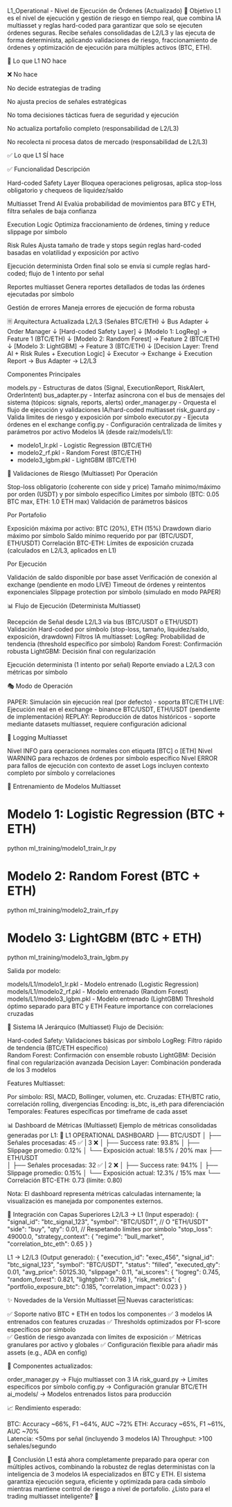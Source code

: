 L1_Operational - Nivel de Ejecución de Órdenes (Actualizado)
🎯 Objetivo
L1 es el nivel de ejecución y gestión de riesgo en tiempo real, que combina IA multiasset y reglas hard-coded para garantizar que solo se ejecuten órdenes seguras. Recibe señales consolidadas de L2/L3 y las ejecuta de forma determinista, aplicando validaciones de riesgo, fraccionamiento de órdenes y optimización de ejecución para múltiples activos (BTC, ETH).

🚫 Lo que L1 NO hace



❌ No hace



No decide estrategias de trading


No ajusta precios de señales estratégicas


No toma decisiones tácticas fuera de seguridad y ejecución


No actualiza portafolio completo (responsabilidad de L2/L3)


No recolecta ni procesa datos de mercado (responsabilidad de L2/L3)



✅ Lo que L1 SÍ hace



✅ Funcionalidad
Descripción



Hard-coded Safety Layer
Bloquea operaciones peligrosas, aplica stop-loss obligatorio y chequeos de liquidez/saldo


Multiasset Trend AI
Evalúa probabilidad de movimientos para BTC y ETH, filtra señales de baja confianza


Execution Logic
Optimiza fraccionamiento de órdenes, timing y reduce slippage por símbolo


Risk Rules
Ajusta tamaño de trade y stops según reglas hard-coded basadas en volatilidad y exposición por activo


Ejecución determinista
Orden final solo se envía si cumple reglas hard-coded; flujo de 1 intento por señal


Reportes multiasset
Genera reportes detallados de todas las órdenes ejecutadas por símbolo


Gestión de errores
Maneja errores de ejecución de forma robusta



🗏️ Arquitectura Actualizada
L2/L3 (Señales BTC/ETH)
          ↓
    Bus Adapter
          ↓
  Order Manager
          ↓
[Hard-coded Safety Layer]
          ↓
[Modelo 1: LogReg] → Feature 1 (BTC/ETH)
          ↓
[Modelo 2: Random Forest] → Feature 2 (BTC/ETH)
          ↓
[Modelo 3: LightGBM] → Feature 3 (BTC/ETH)
          ↓
[Decision Layer: Trend AI + Risk Rules + Execution Logic]
          ↓
   Executor → Exchange
          ↓
Execution Report → Bus Adapter → L2/L3

Componentes Principales

models.py - Estructuras de datos (Signal, ExecutionReport, RiskAlert, OrderIntent)
bus_adapter.py - Interfaz asíncrona con el bus de mensajes del sistema (tópicos: signals, reports, alerts)
order_manager.py - Orquesta el flujo de ejecución y validaciones IA/hard-coded multiasset
risk_guard.py - Valida límites de riesgo y exposición por símbolo
executor.py - Ejecuta órdenes en el exchange
config.py - Configuración centralizada de límites y parámetros por activo
Modelos IA (desde raíz/models/L1):
- modelo1_lr.pkl - Logistic Regression (BTC/ETH)
- modelo2_rf.pkl - Random Forest (BTC/ETH)
- modelo3_lgbm.pkl - LightGBM (BTC/ETH)




🔑 Validaciones de Riesgo (Multiasset)
Por Operación

Stop-loss obligatorio (coherente con side y price)
Tamaño mínimo/máximo por orden (USDT) y por símbolo específico
Límites por símbolo (BTC: 0.05 BTC max, ETH: 1.0 ETH max)
Validación de parámetros básicos

Por Portafolio

Exposición máxima por activo: BTC (20%), ETH (15%)
Drawdown diario máximo por símbolo
Saldo mínimo requerido por par (BTC/USDT, ETH/USDT)
Correlación BTC-ETH: Límites de exposición cruzada (calculados en L2/L3, aplicados en L1)

Por Ejecución

Validación de saldo disponible por base asset
Verificación de conexión al exchange (pendiente en modo LIVE)
Timeout de órdenes y reintentos exponenciales
Slippage protection por símbolo (simulado en modo PAPER)


📊 Flujo de Ejecución (Determinista Multiasset)

Recepción de Señal desde L2/L3 vía bus (BTC/USDT o ETH/USDT)
Validación Hard-coded por símbolo (stop-loss, tamaño, liquidez/saldo, exposición, drawdown)
Filtros IA multiasset:
LogReg: Probabilidad de tendencia (threshold específico por símbolo)
Random Forest: Confirmación robusta
LightGBM: Decisión final con regularización


Ejecución determinista (1 intento por señal)
Reporte enviado a L2/L3 con métricas por símbolo


🎭 Modo de Operación

PAPER: Simulación sin ejecución real (por defecto) - soporta BTC/ETH
LIVE: Ejecución real en el exchange - binance BTC/USDT, ETH/USDT (pendiente de implementación)
REPLAY: Reproducción de datos históricos - soporte mediante datasets multiasset, requiere configuración adicional


📝 Logging Multiasset

Nivel INFO para operaciones normales con etiqueta [BTC] o [ETH]
Nivel WARNING para rechazos de órdenes por símbolo específico
Nivel ERROR para fallos de ejecución con contexto de asset
Logs incluyen contexto completo por símbolo y correlaciones


🤖 Entrenamiento de Modelos Multiasset
# Modelo 1: Logistic Regression (BTC + ETH)
python ml_training/modelo1_train_lr.py

# Modelo 2: Random Forest (BTC + ETH)  
python ml_training/modelo2_train_rf.py

# Modelo 3: LightGBM (BTC + ETH)
python ml_training/modelo3_train_lgbm.py

Salida por modelo:

models/L1/modelo1_lr.pkl - Modelo entrenado (Logistic Regression)
models/L1/modelo2_rf.pkl - Modelo entrenado (Random Forest)
models/L1/modelo3_lgbm.pkl - Modelo entrenado (LightGBM)
Threshold óptimo separado para BTC y ETH
Feature importance con correlaciones cruzadas


🧠 Sistema IA Jerárquico (Multiasset)
Flujo de Decisión:

Hard-coded Safety: Validaciones básicas por símbolo
LogReg: Filtro rápido de tendencia (BTC/ETH específico)  
Random Forest: Confirmación con ensemble robusto
LightGBM: Decisión final con regularización avanzada
Decision Layer: Combinación ponderada de los 3 modelos

Features Multiasset:

Por símbolo: RSI, MACD, Bollinger, volumen, etc.
Cruzadas: ETH/BTC ratio, correlación rolling, divergencias
Encoding: is_btc, is_eth para diferenciación
Temporales: Features específicas por timeframe de cada asset


📊 Dashboard de Métricas (Multiasset)
Ejemplo de métricas consolidadas generadas por L1:
🎯 L1 OPERATIONAL DASHBOARD
├── BTC/USDT
│   ├── Señales procesadas: 45 ✅ | 3 ❌
│   ├── Success rate: 93.8%
│   ├── Slippage promedio: 0.12%
│   └── Exposición actual: 18.5% / 20% max
├── ETH/USDT  
│   ├── Señales procesadas: 32 ✅ | 2 ❌
│   ├── Success rate: 94.1%
│   ├── Slippage promedio: 0.15%
│   └── Exposición actual: 12.3% / 15% max
└── Correlación BTC-ETH: 0.73 (límite: 0.80)

Nota: El dashboard representa métricas calculadas internamente; la visualización es manejada por componentes externos.

🔄 Integración con Capas Superiores
L2/L3 → L1 (Input esperado):
{
  "signal_id": "btc_signal_123",
  "symbol": "BTC/USDT",        // O "ETH/USDT"
  "side": "buy",
  "qty": 0.01,                 // Respetando límites por símbolo
  "stop_loss": 49000.0,
  "strategy_context": {
    "regime": "bull_market",
    "correlation_btc_eth": 0.65
  }
}

L1 → L2/L3 (Output generado):
{
  "execution_id": "exec_456", 
  "signal_id": "btc_signal_123",
  "symbol": "BTC/USDT",
  "status": "filled",
  "executed_qty": 0.01,
  "avg_price": 50125.30,
  "slippage": 0.11,
  "ai_scores": {
    "logreg": 0.745,
    "random_forest": 0.821, 
    "lightgbm": 0.798
  },
  "risk_metrics": {
    "portfolio_exposure_btc": 0.185,
    "correlation_impact": 0.023
  }
}


✨ Novedades de la Versión Multiasset
🆕 Nuevas características:

✅ Soporte nativo BTC + ETH en todos los componentes
✅ 3 modelos IA entrenados con features cruzadas
✅ Thresholds optimizados por F1-score específicos por símbolo  
✅ Gestión de riesgo avanzada con límites de exposición
✅ Métricas granulares por activo y globales
✅ Configuración flexible para añadir más assets (e.g., ADA en config)

🔧 Componentes actualizados:

order_manager.py → Flujo multiasset con 3 IA
risk_guard.py → Límites específicos por símbolo
config.py → Configuración granular BTC/ETH
ai_models/ → Modelos entrenados listos para producción

📈 Rendimiento esperado:

BTC: Accuracy ~66%, F1 ~64%, AUC ~72%
ETH: Accuracy ~65%, F1 ~61%, AUC ~70%  
Latencia: <50ms por señal (incluyendo 3 modelos IA)
Throughput: >100 señales/segundo


🎉 Conclusión
L1 está ahora completamente preparado para operar con múltiples activos, combinando la robustez de reglas deterministas con la inteligencia de 3 modelos IA especializados en BTC y ETH. El sistema garantiza ejecución segura, eficiente y optimizada para cada símbolo mientras mantiene control de riesgo a nivel de portafolio.
¿Listo para el trading multiasset inteligente? 🚀